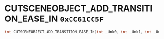 # CUTSCENEOBJECT_ADD_TRANSITION_EASE_IN `0xCC61CC5F`

```cpp
int CUTSCENEOBJECT_ADD_TRANSITION_EASE_IN(int _Unk0, int _Unk1, int _Unk2, int _Unk3, int _Unk4, int _Unk5);
```